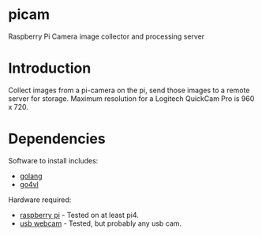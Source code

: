 # picam
Raspberry Pi Camera image collector and processing server

# Introduction

Collect images from a pi-camera on the pi, send those images
to a remote server for storage. Maximum resolution for a
Logitech QuickCam Pro is 960 x 720.

# Dependencies

Software to install includes:

   * [golang](https://golang.org)
   * [go4vl](https://github.com/vladimirvivien/go4vl)

Hardware required:

   * [raspberry pi](https://www.raspberrypi.org) - Tested on at least pi4.
   * [usb webcam](https://amzn.com/dp/B00006LIOM) - Tested, but probably any usb cam.
